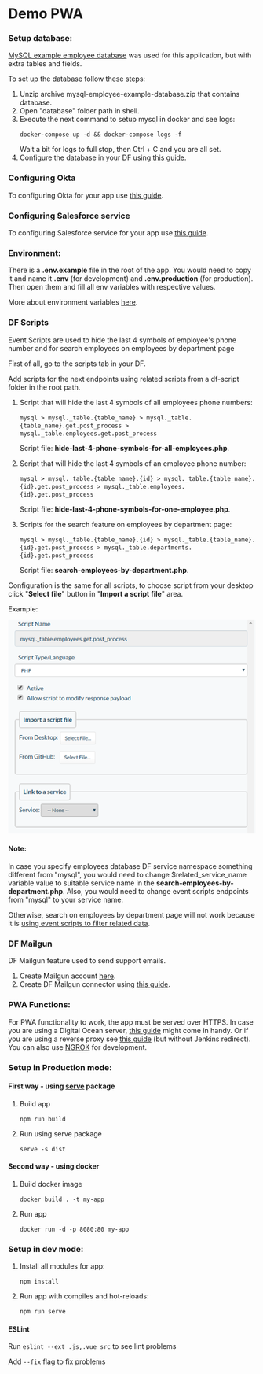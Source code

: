 # Demo PWA

### Setup database:
[MySQL example employee database](https://dev.mysql.com/doc/employee/en/) was used for this application, but with extra tables and fields.

To set up the database follow these steps:
1. Unzip archive mysql-employee-example-database.zip that contains database.
2. Open "database" folder path in shell.
3. Execute the next command to setup mysql in docker and see logs:
    ```
    docker-compose up -d && docker-compose logs -f
    ```
   Wait a bit for logs to full stop, then Ctrl + C and you are all set.
4. Configure the database in your DF using [this guide](https://guide.dreamfactory.com/docs/chapter03.html#generating-a-mysql-backed-api).

### Configuring Okta
To configuring Okta for your app use [this guide](https://guide.dreamfactory.com/docs/chapter04.html#authenticating-with-okta).

### Configuring Salesforce service
To configuring Salesforce service for your app use [this guide](https://guide.dreamfactory.com/docs/salesforce.html#configuring-the-salesforce-service).

### Environment:
There is a **.env.example** file in the root of the app. You would need to copy it and name it **.env** (for development) and **.env.production** (for production).
Then open them and fill all env variables with respective values.

More about environment variables [here](https://cli.vuejs.org/guide/mode-and-env.html#environment-variables). 

### DF Scripts
Event Scripts are used to hide the last 4 symbols of employee's phone number and for search employees on employees by department page

First of all, go to the scripts tab in your DF.

Add scripts for the next endpoints using related scripts from a df-script folder in the root path.

1. Script that will hide the last 4 symbols of all employees phone numbers:
    ```
    mysql > mysql._table.{table_name} > mysql._table.{table_name}.get.post_process > mysql._table.employees.get.post_process
    ```
   
    Script file: **hide-last-4-phone-symbols-for-all-employees.php**.

2. Script that will hide the last 4 symbols of an employee phone number:
    ```
    mysql > mysql._table.{table_name}.{id} > mysql._table.{table_name}.{id}.get.post_process > mysql._table.employees.{id}.get.post_process
    ```     
   Script file: **hide-last-4-phone-symbols-for-one-employee.php**.
   
3. Scripts for the search feature on employees by department page:
    ```
    mysql > mysql._table.{table_name}.{id} > mysql._table.{table_name}.{id}.get.post_process > mysql._table.departments.{id}.get.post_process
    ```
   Script file: **search-employees-by-department.php**.
   
Configuration is the same for all scripts, to choose script from your desktop click "**Select file**" button in "**Import a script file**" area.   

Example:

![hide 4 symbol script config 1](readme/config-for-hiding-last-symbols-script-1.png) 

#### Note: 
In case you specify employees database DF service namespace something different from "mysql", you would need to change $related_service_name variable value to suitable service name in the **search-employees-by-department.php**. Also, you would need to change event scripts endpoints from "mysql" to your service name.

Otherwise, search on employees by department page will not work because it is [using event scripts to filter related data](https://blog.dreamfactory.com/event-scripts-filter-related-data/).

### DF Mailgun
DF Mailgun feature used to send support emails.

1. Create Mailgun account [here](https://www.mailgun.com/).
2. Create DF Mailgun connector using [this guide](http://wiki.dreamfactory.com/DreamFactory/Tutorials/Connecting_to_Email_Services#Mailgun_Email_Service).

### PWA Functions:
For PWA functionality to work, the app must be served over HTTPS.
In case you are using a Digital Ocean server, [this guide](https://www.digitalocean.com/community/tutorials/how-to-secure-nginx-with-let-s-encrypt-on-ubuntu-18-04) might come in handy.
Or if you are using a reverse proxy see [this guide](https://www.digitalocean.com/community/tutorials/how-to-configure-nginx-with-ssl-as-a-reverse-proxy-for-jenkins) (but without Jenkins redirect). You can also use [NGROK](https://ngrok.com/) for development.

### Setup in Production mode:

#### First way - using [serve](https://www.npmjs.com/package/serve) package

1. Build app
    ```
    npm run build
    ```
2. Run using serve package
    ```
    serve -s dist
    ```
#### Second way - using docker  

1.  Build docker image
    ```
    docker build . -t my-app
    ```

2. Run app
    ```
    docker run -d -p 8080:80 my-app
    ```

### Setup in dev mode:
1. Install all modules for app:
    ```
    npm install
    ```

2. Run app with compiles and hot-reloads:
    ```
    npm run serve
    ```
   
#### ESLint
Run ```eslint --ext .js,.vue src``` to see lint problems

Add ```--fix``` flag to fix problems   

